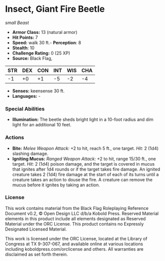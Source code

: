 # Insect, Giant Fire Beetle

*small* *Beast*

- **Armor Class:** 13 (natural armor)
- **Hit Points:** 7 
- **Speed:** walk 30 ft.- **Perception**: 8
- **Stealth**: 10
- **Challenge Rating:** 0 (25 XP)
- **Source:** Black Flag,

| STR | DEX | CON | INT | WIS | CHA |
| --- | --- | --- | --- | --- | --- |
| -1 | +0 | +1 | -5 | -2 | -4 |

- **Senses:** keensense 30 ft.
- **Languages:** -

### Special Abilities

- **Illumination:** The beetle sheds bright light in a 10-foot radius and dim light for an additional 10 feet.

### Actions

- **Bite:** _Melee Weapon Attack:_ +2 to hit, reach 5 ft., one target. _Hit:_ 2 (1d4) slashing damage.
- **Igniting Mucus:** _Ranged Weapon Attack:_ +2 to hit, range 15/30 ft., one target. _Hit:_ 2 (1d4) poison damage, and the target is covered in mucus that ignites after 1d4 rounds or if the target takes fire damage. An ignited creature takes 2 (1d4) fire damage at the start of each of its turns until a creature takes an action to douse the fire. A creature can remove the mucus before it ignites by taking an action.


### License

This work contains material from the Black Flag Roleplaying Reference Document v0.2, © Open Design LLC d/b/a Kobold Press. Reserved Material elements in this product include all elements designated as Reserved Material under the ORC License. This product contains no Expressly Designated Licensed Material.

This work is licensed under the ORC License, located at the Library of Congress at TX 9-307-067, and available online at various locations including koboldpress.com/orclicense and others. All warranties are disclaimed as set forth therein.
